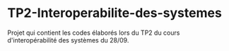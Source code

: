 # TP2-Interoperabilite-des-systemes
Projet qui contient les codes élaborés lors du TP2 du cours d'interopérabilité des systèmes du 28/09.
